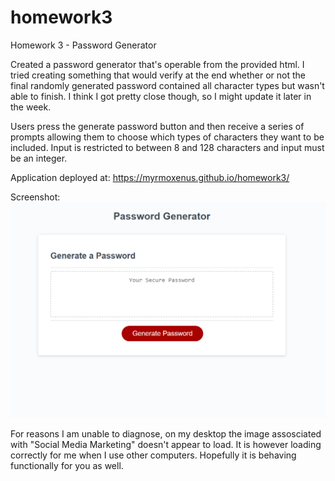 
# homework3
Homework 3 - Password Generator

Created a password generator that's operable from the provided html. I tried creating something that would verify at the end whether or not the final randomly generated password contained all character types but wasn't able to finish. I think I got pretty close though, so I might update it later in the week.

Users press the generate password button and then receive a series of prompts allowing them to choose which types of characters they want to be included. Input is restricted to between 8 and 128 characters and input must be an integer. 

Application deployed at: https://myrmoxenus.github.io/homework3/

Screenshot: 
![Screenshot of Password Generator](Images/screenshot.png)

For reasons I am unable to diagnose, on my desktop the image assosciated with "Social Media Marketing" doesn't appear to load. It is however loading correctly for me when I use other computers. Hopefully it is behaving functionally for you as well. 
